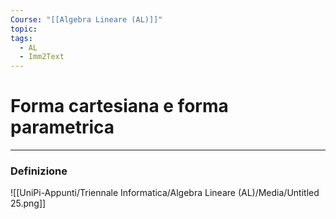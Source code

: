 ```yaml
---
Course: "[[Algebra Lineare (AL)]]"
topic: 
tags:
  - AL
  - Imm2Text
---
```


# Forma cartesiana e forma parametrica
---

### Definizione
![[UniPi-Appunti/Triennale Informatica/Algebra Lineare (AL)/Media/Untitled 25.png]]
